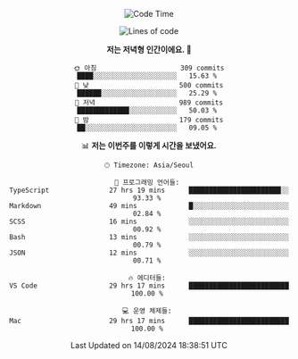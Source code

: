 <div align='center'>
 
<!--START_SECTION:waka-->
![Code Time](http://img.shields.io/badge/Code%20Time-3%2C745%20hrs%2058%20mins-blue)

![Lines of code](https://img.shields.io/badge/%EC%A0%80%EB%8A%94%20%EC%97%AC%ED%83%9C%EA%B9%8C%EC%A7%80%20-1.3%20million%20%EC%A4%84%EC%9D%98%20%EC%BD%94%EB%93%9C%EB%A5%BC%20%EC%9E%91%EC%84%B1%ED%96%88%EC%96%B4%EC%9A%94.-blue)

**저는 저녁형 인간이에요. 🦉** 

```text
🌞 아침                     309 commits         ████░░░░░░░░░░░░░░░░░░░░░   15.63 % 
🌆 낮　                     500 commits         ██████░░░░░░░░░░░░░░░░░░░   25.29 % 
🌃 저녁                     989 commits         █████████████░░░░░░░░░░░░   50.03 % 
🌙 밤　                     179 commits         ██░░░░░░░░░░░░░░░░░░░░░░░   09.05 % 
```


📊 **저는 이번주를 이렇게 시간을 보냈어요.** 

```text
🕑︎ Timezone: Asia/Seoul

💬 프로그래밍 언어들: 
TypeScript               27 hrs 19 mins      ███████████████████████░░   93.33 % 
Markdown                 49 mins             █░░░░░░░░░░░░░░░░░░░░░░░░   02.84 % 
SCSS                     16 mins             ░░░░░░░░░░░░░░░░░░░░░░░░░   00.92 % 
Bash                     13 mins             ░░░░░░░░░░░░░░░░░░░░░░░░░   00.79 % 
JSON                     12 mins             ░░░░░░░░░░░░░░░░░░░░░░░░░   00.71 % 

🔥 에디터들: 
VS Code                  29 hrs 17 mins      █████████████████████████   100.00 % 

💻 운영 체제들: 
Mac                      29 hrs 17 mins      █████████████████████████   100.00 % 
```


 Last Updated on 14/08/2024 18:38:51 UTC
<!--END_SECTION:waka-->
 </div>
<!---
Emewjin/Emewjin is a ✨ special ✨ repository because its `README.md` (this file) appears on your GitHub profile.
You can click the Preview link to take a look at your changes.
--->
